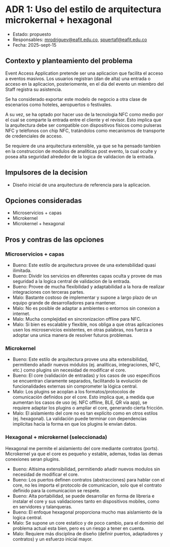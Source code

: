 # ADR 1: Uso del estilo de arquitectura microkernal + hexagonal
- Estado: propuesto
- Responsables: mrodriguev@eafit.edu.co, spuertaf@eafit.edu.co
- Fecha: 2025-sept-15
## Contexto y planteamiento del problema
Event Access Application pretende ser una aplicacion que facilita el acceso a eventos masivos. Los usuarios registran (dan de alta) una entrada o acceso en la aplicacion, posteriomente, en el dia del evento un miembro del Staff registra su asistencia.

Se ha considerado exportar este modelo de negocio a otra clase de escenarios como hoteles, aeropuertos o festivales. 

A su vez, se ha optado por hacer uso de la tecnologia NFC como medio por el cual se comparte la entrada entre el cliente y el revisor. Esto implica que la arquitectura debe ser compatible con dispositivos físicos como pulseras NFC y teléfonos con chip NFC, tratándolos como mecanismos de transporte de credenciales de acceso.

Se requiere de una arquitectura extensible, ya que se ha pensado tambien en la construccion de modulos de analiticas post evento, la cual oculte y posea alta seguridad alrededor de la logica de validacion de la entrada.

## Impulsores de la decision
- Diseño inicial de una arquitectura de referencia para la aplicacion.

## Opciones consideradas
- Microservicios + capas
- Microkernel 
- Microkernel + hexagonal

## Pros y contras de las opciones
### Microservicios + capas
- Bueno: Este estilo de arquitectura provee de una extensbilidad quasi ilimitada.
- Bueno: Dividir los servicios en diferentes capas oculta y provee de mas seguridad a la logica central de validacion de la entrada.
- Bueno: Provee de mucha flexibilidad y adaptabilidad a la hora de realizar integraciones con terceras partes.
- Malo: Bastante costoso de implementar y supone a largo plazo de un equipo grande de desarrolladores para mantener.
- Malo: No es posible de adaptar a ambientes o entornos sin conexion a internet. 
- Malo: Mucha complejidad en sincronizacion offline para NFC.
- Malo: Si bien es escalable y flexible, nos obliga a que otras aplicaciones usen los microservicios existentes, en otras palabras, nos fuerza a adoptar una unica manera de resolver futuros problemas.

### Microkernel 
- Bueno: Este estilo de arquitectura provee una alta extensibilidad, permitiendo añadir nuevos módulos (ej. analíticas, integraciones, NFC, etc.) como plugins sin necesidad de modificar el core.
- Bueno: El core (validación de entradas) y los casos de uso específicos se encuentran claramente separados, facilitando la evolución de funcionalidades externas sin comprometer la lógica central.
- Malo: Los plugins se acoplan a los formatos/protocolos de comunicación definidos por el core. Esto implica que, a medida que aumentan los casos de uso (ej. NFC offline, BLE, QR vía app), se requiere adaptar los plugins o ampliar el core, generando cierta fricción.
- Malo: El aislamiento del core no es tan explícito como en otros estilos (ej. hexagonal). La validación puede terminar con dependencias implícitas hacia la forma en que los plugins le envían datos.

### Hexagonal + microkernel (seleccionada)
Hexagonal me permite el aislamiento del core mediante contratos (ports). Microkernel ya que el core es pequeño y estable, ademas, todas las demas conexiones seran plugins.
- Bueno: Altisima extensibilidad, permitiendo añadir nuevos modulos sin necesidad de modificar el core.
- Bueno: Los puertos definen contratos (abstracciones) para hablar con el core, no les importa el protocolo de comunicacion, solo que el contrato definido para la comunicacion se respete.
- Bueno: Alta portabilidad, se puede desarrollar en forma de libreria e instalar el core y sus validaciones tanto en dispositivos mobiles, como en servidores y talanqueras.
- Bueno: El enfoque hexagonal proporciona mucho mas aislamiento de la logica central.
- Malo: Se supone un core estatico y de poco cambio, para el dominio del problema actual esta bien, pero es un riesgo a tener en cuenta.
- Malo: Requiere más disciplina de diseño (definir puertos, adaptadores y contratos) y un esfuerzo inicial mayor.